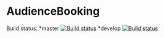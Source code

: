# AudienceBooking
Build status:
*master [![Build status](https://ci.appveyor.com/api/projects/status/fe4c1k8fgjoq7qv8/branch/master?svg=true)](https://ci.appveyor.com/project/anshox/audiencebooking/branch/master)
*develop [![Build status](https://ci.appveyor.com/api/projects/status/fe4c1k8fgjoq7qv8/branch/develop?svg=true)](https://ci.appveyor.com/project/anshox/audiencebooking/branch/develop)